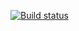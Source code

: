 [![Build status](https://ci.appveyor.com/api/projects/status/w9xj4j8w535cl03m?svg=true)](https://ci.appveyor.com/project/Berestanadi/test-mode-carddelivery)
